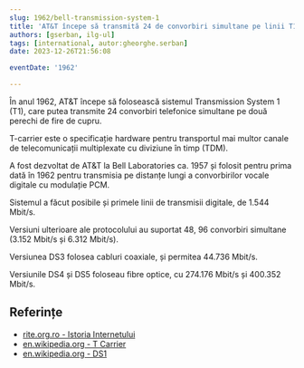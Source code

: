 ```yaml
---
slug: 1962/bell-transmission-system-1
title: 'AT&T începe să transmită 24 de convorbiri simultane pe linii T1'
authors: [gserban, ilg-ul]
tags: [international, autor:gheorghe.serban]
date: 2023-12-26T21:56:08

eventDate: '1962'

---
```


În anul 1962, AT&T începe să folosească sistemul Transmission System 1 (T1),
care putea transmite 24 convorbiri telefonice simultane pe două perechi de fire
de cupru.

<!-- truncate -->

T-carrier este o specificație hardware pentru transportul mai multor canale
de telecomunicații multiplexate cu diviziune în timp (TDM).

A fost dezvoltat de AT&T la Bell Laboratories ca. 1957 și folosit pentru
prima dată în 1962 pentru transmisia pe distanțe lungi a
convorbirilor vocale digitale cu modulație PCM.

Sistemul a făcut posibile și primele linii de transmisii digitale, de
1.544 Mbit/s.

Versiuni ulterioare ale protocolului au suportat 48, 96 convorbiri
simultane (3.152 Mbit/s și 6.312 Mbit/s).

Versiunea DS3 folosea cabluri coaxiale, și permitea 44.736 Mbit/s.

Versiunile DS4 și DS5 foloseau fibre optice, cu 274.176 Mbit/s și
400.352 Mbit/s.

## Referințe

- [rite.org.ro - Istoria Internetului](https://rite.org.ro/istoria-internetului/)
- [en.wikipedia.org - T Carrier](https://en.wikipedia.org/wiki/T-carrier)
- [en.wikipedia.org - DS1](https://en.wikipedia.org/wiki/Digital_Signal_1)
